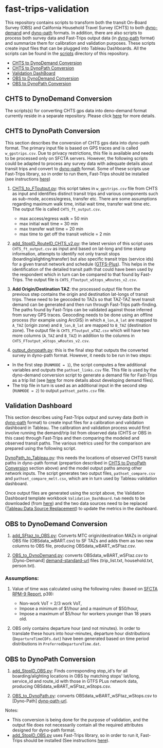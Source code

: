 # fast-trips-validation

This repository contains scripts to transform both the transit On-Board Survey (OBS) and California Household Travel Survey (CHTS) to both [dyno-demand][demand-standard-url] and [dyno-path][dyno-path-url] formats. In addition, there are also scripts to process both survey data and Fast-Trips output data (in [dyno-path][dyno-path-url] format) and summarize them for calibration and validation purposes. These scripts create input files that can be plugged into Tableau Dashboards. All the scripts can be found in the [scripts](scripts/) directory of this repository.

- [CHTS to DynoDemand Conversion](#chts-to-dynodemand-conversion)
- [CHTS to DynoPath Conversion](#chts-to-dynopath-conversion)
- [Validation DashBoard](#validation-dashboard)
- [OBS to DynoDemand Conversion](#obs-to-dynodemand-conversion)
- [OBS to DynoPath Conversion](#obs-to-dynopath-conversion)

## CHTS to DynoDemand Conversion
The scripts(s) for converting CHTS gps data into deno-demand format currently reside in a separate repository. Please click [here][ft-demand-url] for more details.

## CHTS to DynoPath Conversion
This section describes the conversion of CHTS gps data into dyno-path format. The primary input file is based on GPS traces and is called `w_gpstrips.csv`. Due to privacy restrictions, this file is available and needs to be processed only on SFCTA servers. However, the following scripts could be adapted to process any survey data with adequate details about transit trips and convert to [dyno-path][dyno-path-url] format. Some of these scripts use Fast-Trips library, so in order to run them, Fast-Trips should be installed (see instructions [here][ft-setup-url])

1. [CHTS_to_FToutput.py](scripts/CHTS_to_DynoPath/CHTS_to_FToutput.py): this script takes in `w_gpstrips.csv` file from CHTS as input and identifies distinct transit trips and various components such as sub-mode, access/egress, transfer etc. There are some assumptions regarding maximum walk time, initial wait time, transfer wait time etc. The output file is called `CHTS_ft_output.csv`.

    * max access/egress walk = 50 min
    * max initial wait time = 30 min
    * max transfer wait time = 20 min
    * max time to get off the transit vehicle = 2 min

2. [add_StopID_RouteID_CHTS_v2.py](scripts/CHTS_to_DynoPath/add_StopID_RouteID_CHTS_v2.py): the latest version of this script uses `CHTS_ft_output.csv` as input and based on lat-long and time stamp information, attempts to identify not only transit stops (boarding/alighting/transfer) but also specific transit trips (service ids) for a given transit network and schedule ([GTFS-Plus][gtfs-plus-url]). This helps in the identification of the detailed transit path that could have been used by the respondent which in turn can be compared to that found by Fast-Trips. The output file is `CHTS_FToutput_wStops_wRoutes_v2.csv`.

3. **Add Origin/Destination TAZ**: the processed output file from the previous step contains the origin and destination lat-longs of transit trips. These need to be geocoded to TAZs so that TAZ-TAZ level transit demand can be generated and then run through Fast-Trips path-finding. The paths found by Fast-Trips can be validated against those inferred from survey GPS traces. Geocoding needs to be done using an offline process (for example using ArcGIS) in which `A_lon,A_lat` are mapped to `A_TAZ` (origin zone) and `B_lon,B_lat` are mapped to `B_TAZ` (destination zone). The output file is `CHTS_FToutput_wTAZ.csv` which will have two more columns (`A_TAZ` and `B_TAZ`) in addition to the columns in `CHTS_FToutput_wStops_wRoutes_v2.csv`.

4. [output_dynopath.py](scripts/CHTS_to_DynoPath/output_dynopath.py): this is the final step that outputs the converted survey in dyno-path format. However, it needs to be run in two steps: 
- In the first step (`RUNMODE = 1`), the script computes a few additional variables and outputs the `pathset_links.csv` file. This file is used by the dyno-demand conversion script to generate a demand file for Fast-Trips as a trip list (see [here][ft-demand-url] for more details about developing demand files).
- The trip file in turn is used as an additional input in the second step (`RUNMODE = 2`) to output `pathset_paths.csv` file.

## Validation Dashboard
This section describes using Fast-Trips output and survey data (both in [dyno-path][dyno-path-url] format) to create input files for a calibration and validation dashboard in Tableau. The calibration and validation process would first involve running the demand/trip list from observed data (CHTS or OBS in this case) through Fast-Trips and then comparing the modeled and observed transit paths. The various metrics used for the comparison are prepared using the following script.

[DynoPath_to_Tableau.py](scripts/CHTS_Validation/DynoPath_to_Tableau.py): this needs the locations of observed CHTS transit paths in dyno-path format (prepartion described in [CHTS to DynoPath Conversion](#chts-to-dynopath-conversion) section above) and the model output paths among other network inputs. The script generates two output files, `pathset_compare.csv` and `pathset_compare_melt.csv`, which are in turn used by Tableau validation dashboard. 

Once output files are generated using the script above, the Validation Dashboard template workbook `Validation_DashBoard.twb` needs to be downloaded (from [here](tableau/)) and the two data sources need to be replaced ([Tableau Data Source Replacement][tableau-replace-url]) to update the metrics in the dashboard.

## OBS to DynoDemand Conversion

1. [add_SFtaz_to_OBS.py](scripts/OBS_to_DynoDemand/MTCmaz_to_SFtaz/add_SFtaz_to_OBS.py): Converts MTC origin/destination MAZs in original OBS file (OBSdata_wBART.csv) to SF TAZs and adds them as two new columns to OBS file, producing OBSdata_wBART_wSFtaz.csv.

2. [OBS_to_DynoDemand.py](scripts/OBS_to_DynoDemand/OBS_to_DynoDemand.py): converts OBSdata_wBART_wSFtaz.csv to [Dyno-Demand] [demand-standard-url] files (trip_list.txt, household.txt, person.txt).

### Assumptions:

1. Value of time was calculated using the following rules: (based on [SFCTA RPM-9 Report](https://drive.google.com/file/d/0B0tvdqs1FsGZcTBhRms3aXJqZGs/view?pli=1), p39):
    * Non-work VoT = 2/3 work VoT,
    * Impose a minimum of $1/hour and a maximum of $50/hour,
    * Impose a maximum of $5/hour for workers younger than 18 years old.

2. OBS only contains departure hour (and not minutes). In order to translate these hours into hour-minutes, departure hour distributions (`DepartureTimeCDFs.dat`) have been generated based on time period distributions in `PreferredDepartureTime.dat`.

## OBS to DynoPath Conversion

1. [add_StopID_OBS.py](scripts/OBS_to_DynoPath/Add_StopID_OBS/add_StopID_OBS.py): Finds corresponding stop_id's for all boarding/alighting locations in OBS by matching stops' lat/long, service_id and route_id with those in GTFS PLus network data, producing OBSdata_wBART_wSFtaz_wStops.csv.

2. [OBS_to_DynoPath.py](scripts/OBS_to_DynoPath/OBS_to_DynoPath.py): converts OBSdata_wBART_wSFtaz_wStops.csv to [Dyno-Path] [dyno-path-url].

Notes: 
* This conversion is being done for the purpose of validation, and the output file does not necessarily contain all the required attributes designed for dyno-path format.
* [add_StopID_OBS.py](scripts/OBS_to_DynoPath/Add_StopID_OBS/add_StopID_OBS.py) uses Fast-Trips library, so in order to run it, Fast-Trips should be installed (See instructions [here][ft-setup-url]).

[demand-standard-url]: <https://github.com/osplanning-data-standards/dyno-demand>
[dyno-path-url]: <https://github.com/osplanning-data-standards/dyno-path>
[gtfs-plus-url]: <https://github.com/osplanning-data-standards/GTFS-PLUS>
[ft-setup-url]: <https://github.com/BayAreaMetro/fast-trips/tree/develop#setup>
[ft-demand-url]: <https://github.com/sfcta/fast-trips_demand_converter>
[tableau-replace-url]: <https://onlinehelp.tableau.com/current/pro/desktop/en-us/connect_basic_replace.html>
